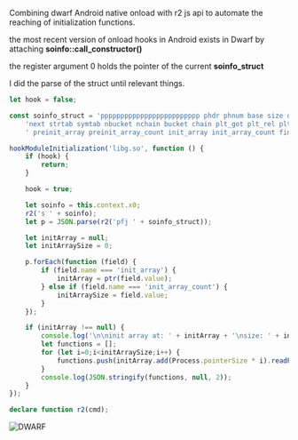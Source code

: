 Combining dwarf Android native onload with r2 js api to automate the reaching of initialization functions.

the most recent version of onload hooks in Android exists in Dwarf by attaching **soinfo::call_constructor()**

the register argument 0 holds the pointer of the current **soinfo_struct**

I did the parse of the struct until relevant things.

```typescript
let hook = false;

const soinfo_struct = 'ppppppppppppppppppppppppp phdr phnum base size dynamic ' +
    'next strtab symtab nbucket nchain bucket chain plt_got plt_rel plt_rel_count rel rel_count,' +
    ' preinit_array preinit_array_count init_array init_array_count fini_array fini_array_count init_func fini_func';

hookModuleInitialization('libg.so', function () {
    if (hook) {
        return;
    }

    hook = true;

    let soinfo = this.context.x0;
    r2('s ' + soinfo);
    let p = JSON.parse(r2('pfj ' + soinfo_struct));

    let initArray = null;
    let initArraySize = 0;

    p.forEach(function (field) {
        if (field.name === 'init_array') {
            initArray = ptr(field.value);
        } else if (field.name === 'init_array_count') {
            initArraySize = field.value;
        }
    });

    if (initArray !== null) {
        console.log('\n\ninit array at: ' + initArray + '\nsize: ' + initArraySize);
        let functions = [];
        for (let i=0;i<initArraySize;i++) {
            functions.push(initArray.add(Process.pointerSize * i).readPointer());
        }
        console.log(JSON.stringify(functions, null, 2));
    }
});

declare function r2(cmd);
```

![DWARF](https://i.ibb.co/tJ49x6V/Screenshot-from-2019-07-20-20-50-16.png)
